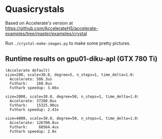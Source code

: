 # Quasicrystals

Based on Accelerate's version at
https://github.com/AccelerateHS/accelerate-examples/tree/master/examples/crystal

Run `./crystal-make-images.py` to make some pretty pictures.

## Runtime results on gpu01-diku-apl (GTX 780 Ti)

    (Accelerate default)
    size=200, scale=30.0, degree=5, n_steps=1, time_delta=1.0:
      Accelerate: 586.3us
      Futhark:    160.0us
      Futhark speedup: 3.66x

    size=2000, scale=30.0, degree=50, n_steps=1, time_delta=1.0:
      Accelerate: 37280.0us
      Futhark:    15325.90us
      Futhark speedup: 2.43x

    size=4000, scale=30.0, degree=50, n_steps=1, time_delta=1.0:
      Accelerate: 126700.0us
      Futhark:     60564.4us
      Futhark speedup: 2.0x
